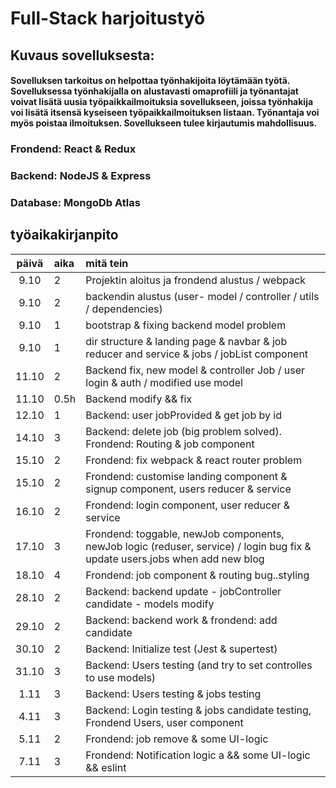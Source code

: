 # Full-Stack harjoitustyö

## Kuvaus sovelluksesta:
#### Sovelluksen tarkoitus on helpottaa työnhakijoita löytämään työtä. Sovelluksessa työnhakijalla on alustavasti omaprofiili ja työnantajat voivat lisätä uusia työpaikkailmoituksia sovellukseen, joissa työnhakija voi lisätä itsensä kyseiseen työpaikkailmoituksen listaan. Työnantaja voi myös poistaa ilmoituksen. Sovellukseen tulee kirjautumis mahdollisuus.

### Frondend: React & Redux
### Backend: NodeJS & Express
### Database: MongoDb Atlas

## työaikakirjanpito

| päivä | aika | mitä tein  |
| :----:|:-----| :-----|
| 9.10  | 2 | Projektin aloitus ja frondend alustus / webpack |
| 9.10  | 2 | backendin alustus (user- model / controller / utils / dependencies)|
| 9.10  | 1 | bootstrap & fixing backend model problem|
| 9.10  | 1 | dir structure & landing page & navbar & job reducer and service & jobs / jobList component|
| 11.10 | 2 | Backend fix, new model & controller Job / user login & auth / modified use model |
| 11.10 | 0.5h | Backend modify && fix |
| 12.10 | 1 | Backend: user jobProvided & get job by id |
| 14.10 | 3 | Backend: delete job (big problem solved). Frondend: Routing & job component |
| 15.10 | 2 | Frondend: fix webpack & react router problem |
| 15.10 | 2 | Frondend: customise landing component & signup component, users reducer & service |
| 16.10 | 2 | Frondend: login component, user reducer & service |
| 17.10 | 3 | Frondend: toggable, newJob components, newJob logic (reduser, service) / login bug fix & update users.jobs when add new blog|
| 18.10 | 4 | Frondend: job component & routing bug..styling|
| 28.10 | 2 | Backend: backend update - jobController candidate - models modify|
| 29.10 | 2 | Backend: backend work & frondend: add candidate|
| 30.10 | 2 | Backend: Initialize test (Jest & supertest)|
| 31.10 | 3 | Backend: Users testing (and try to set controlles to use models)|
| 1.11 | 3 | Backend: Users testing & jobs testing|
| 4.11 | 3 | Backend: Login testing & jobs candidate testing, Frondend Users, user component|
| 5.11 | 2 | Frondend: job remove & some UI-logic|
| 7.11 | 3 | Frondend: Notification logic a  && some UI-logic && eslint |





